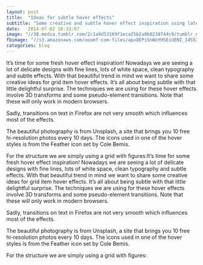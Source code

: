 ```yaml
---
layout: post
title:  "Ideas for subtle hover effects"
subtitle: "Some creative and subtle hover effect inspiration using latest techniques"
date:   2014-07-02 16:33:07
image: "//38.media.tumblr.com/2c1a9d53169f1eca25b2a0b8238744c9/tumblr_n9hxdqatsK1st5lhmo1_1280.jpg"
fbimage: "//s3.amazonaws.com/ooomf-com-files/apx8EPiSnWoYHSEiUENI_14553734675_699b2aa038_o.jpg" 
categories: blog
---
```


It’s time for some fresh hover effect inspiration! Nowadays we are seeing a lot of delicate designs with fine lines, lots of white space, clean typography and subtle effects. With that beautiful trend in mind we want to share some creative ideas for grid item hover effects. It’s all about being subtle with that little delightful surprise.
The techniques we are using for these hover effects involve 3D transforms and some pseudo-element transitions. Note that these will only work in modern browsers.

Sadly, transitions on text in Firefox are not very smooth which influences most of the effects.

The beautiful photography is from Unsplash, a site that brings you 10 free hi-resolution photos every 10 days. The icons used in one of the hover styles is from the Feather icon set by Cole Bemis.

For the structure we are simply using a grid with figures:It’s time for some fresh hover effect inspiration! Nowadays we are seeing a lot of delicate designs with fine lines, lots of white space, clean typography and subtle effects. With that beautiful trend in mind we want to share some creative ideas for grid item hover effects. It’s all about being subtle with that little delightful surprise.
The techniques we are using for these hover effects involve 3D transforms and some pseudo-element transitions. Note that these will only work in modern browsers.

Sadly, transitions on text in Firefox are not very smooth which influences most of the effects.

The beautiful photography is from Unsplash, a site that brings you 10 free hi-resolution photos every 10 days. The icons used in one of the hover styles is from the Feather icon set by Cole Bemis.

For the structure we are simply using a grid with figures: